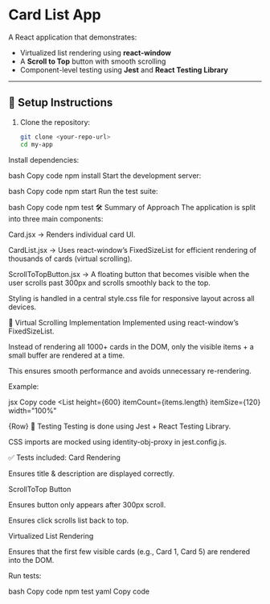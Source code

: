 # Card List App

A React application that demonstrates:
- Virtualized list rendering using **react-window**  
- A **Scroll to Top** button with smooth scrolling  
- Component-level testing using **Jest** and **React Testing Library**

---

## 🚀 Setup Instructions

1. Clone the repository:
   ```bash
   git clone <your-repo-url>
   cd my-app
Install dependencies:

bash
Copy code
npm install
Start the development server:

bash
Copy code
npm start
Run the test suite:

bash
Copy code
npm test
🛠️ Summary of Approach
The application is split into three main components:

Card.jsx → Renders individual card UI.

CardList.jsx → Uses react-window’s FixedSizeList for efficient rendering of thousands of cards (virtual scrolling).

ScrollToTopButton.jsx → A floating button that becomes visible when the user scrolls past 300px and scrolls smoothly back to the top.

Styling is handled in a central style.css file for responsive layout across all devices.

📜 Virtual Scrolling Implementation
Implemented using react-window’s FixedSizeList.

Instead of rendering all 1000+ cards in the DOM, only the visible items + a small buffer are rendered at a time.

This ensures smooth performance and avoids unnecessary re-rendering.

Example:

jsx
Copy code
<List
  height={600}
  itemCount={items.length}
  itemSize={120}
  width="100%"
>
  {Row}
</List>
🧪 Testing
Testing is done using Jest + React Testing Library.

CSS imports are mocked using identity-obj-proxy in jest.config.js.

✅ Tests included:
Card Rendering

Ensures title & description are displayed correctly.

ScrollToTop Button

Ensures button only appears after 300px scroll.

Ensures click scrolls list back to top.

Virtualized List Rendering

Ensures that the first few visible cards (e.g., Card 1, Card 5) are rendered into the DOM.

Run tests:

bash
Copy code
npm test
yaml
Copy code

